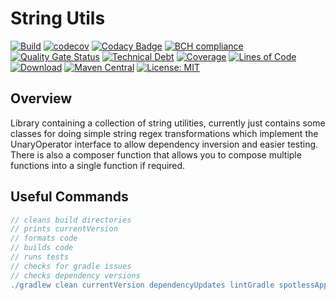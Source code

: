 # String Utils

[![Build](https://github.com/michaelruocco/string-utils/workflows/pipeline/badge.svg)](https://github.com/michaelruocco/string-utils/actions)
[![codecov](https://codecov.io/gh/michaelruocco/string-utils/branch/master/graph/badge.svg?token=4Wt2EZBE1Q)](https://codecov.io/gh/michaelruocco/string-utils)
[![Codacy Badge](https://app.codacy.com/project/badge/Grade/b3dd9322297940949d342fc7e07e955a)](https://www.codacy.com/gh/michaelruocco/string-utils/dashboard?utm_source=github.com&amp;utm_medium=referral&amp;utm_content=michaelruocco/string-utils&amp;utm_campaign=Badge_Grade)
[![BCH compliance](https://bettercodehub.com/edge/badge/michaelruocco/string-utils?branch=master)](https://bettercodehub.com/)
[![Quality Gate Status](https://sonarcloud.io/api/project_badges/measure?project=michaelruocco_string-utils&metric=alert_status)](https://sonarcloud.io/dashboard?id=michaelruocco_string-utils)
[![Technical Debt](https://sonarcloud.io/api/project_badges/measure?project=michaelruocco_string-utils&metric=sqale_index)](https://sonarcloud.io/dashboard?id=michaelruocco_string-utils)
[![Coverage](https://sonarcloud.io/api/project_badges/measure?project=michaelruocco_string-utils&metric=coverage)](https://sonarcloud.io/dashboard?id=michaelruocco_string-utils)
[![Lines of Code](https://sonarcloud.io/api/project_badges/measure?project=michaelruocco_string-utils&metric=ncloc)](https://sonarcloud.io/dashboard?id=michaelruocco_string-utils)
[![Download](https://api.bintray.com/packages/michaelruocco/maven/string-utils/images/download.svg)](https://bintray.com/michaelruocco/maven/string-utils/_latestVersion)
[![Maven Central](https://img.shields.io/maven-central/v/com.github.michaelruocco/string-utils.svg?label=Maven%20Central)](https://search.maven.org/search?q=g:%22com.github.michaelruocco%22%20AND%20a:%22string-utils%22)
[![License: MIT](https://img.shields.io/badge/License-MIT-yellow.svg)](https://opensource.org/licenses/MIT)

## Overview

Library containing a collection of string utilities, currently just contains some classes for
doing simple string regex transformations which implement the UnaryOperator interface to allow
dependency inversion and easier testing. There is also a composer function that allows you to
compose multiple functions into a single function if required.

## Useful Commands

```gradle
// cleans build directories
// prints currentVersion
// formats code
// builds code
// runs tests
// checks for gradle issues
// checks dependency versions
./gradlew clean currentVersion dependencyUpdates lintGradle spotlessApply build  
```